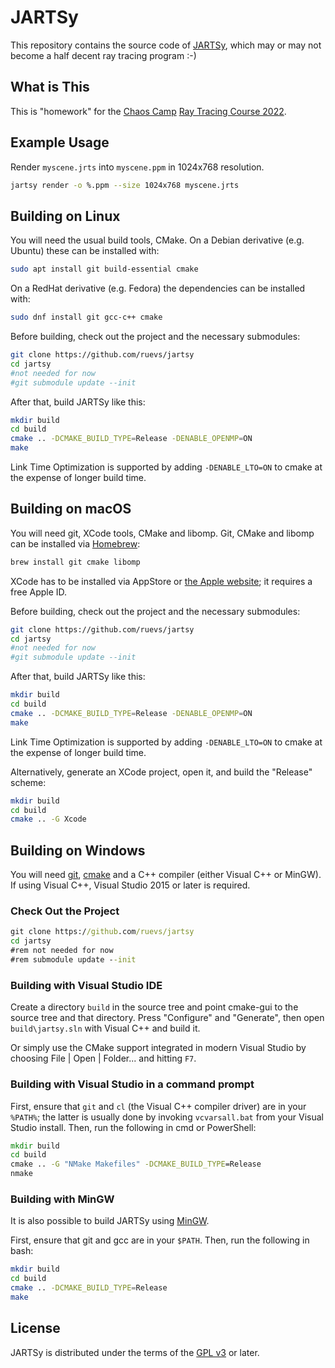 # JARTSy

This repository contains the source code of [JARTSy][], which may or may not
become a half decent ray tracing program :-) 

[JARTSy]: https://github.com/ruevs/jartsy


## What is This

This is "homework" for the [Chaos Camp][chaos] [Ray Tracing Course 2022][rtc].

[chaos]: https://www.chaos.com/chaos-camp
[rtc]: https://www.chaos.com/chaos-camp/ray-tracing-course-2022

## Example Usage

Render `myscene.jrts` into `myscene.ppm` in 1024x768 resolution.

```sh
jartsy render -o %.ppm --size 1024x768 myscene.jrts
```

## Building on Linux

You will need the usual build tools, CMake. On a Debian derivative (e.g.
Ubuntu) these can be installed with:

```sh
sudo apt install git build-essential cmake
```

On a RedHat derivative (e.g. Fedora) the dependencies can be installed with:

```sh
sudo dnf install git gcc-c++ cmake
```

Before building, check out the project and the necessary submodules:

```sh
git clone https://github.com/ruevs/jartsy
cd jartsy
#not needed for now
#git submodule update --init
```

After that, build JARTSy like this:

```sh
mkdir build
cd build
cmake .. -DCMAKE_BUILD_TYPE=Release -DENABLE_OPENMP=ON
make
```

Link Time Optimization is supported by adding `-DENABLE_LTO=ON` to cmake at the
expense of longer build time.


## Building on macOS

You will need git, XCode tools, CMake and libomp. Git, CMake and libomp can be
installed via [Homebrew][]:

```sh
brew install git cmake libomp
```

XCode has to be installed via AppStore or [the Apple website][appledeveloper];
it requires a free Apple ID.

Before building, check out the project and the necessary submodules:

```sh
git clone https://github.com/ruevs/jartsy
cd jartsy
#not needed for now
#git submodule update --init
```

After that, build JARTSy like this:

```sh
mkdir build
cd build
cmake .. -DCMAKE_BUILD_TYPE=Release -DENABLE_OPENMP=ON
make
```

Link Time Optimization is supported by adding `-DENABLE_LTO=ON` to cmake at the
expense of longer build time.

Alternatively, generate an XCode project, open it, and build the "Release"
scheme:

```sh
mkdir build
cd build
cmake .. -G Xcode
```

[homebrew]: https://brew.sh/
[appledeveloper]: https://developer.apple.com/download/

## Building on Windows

You will need [git][gitwin], [cmake][cmakewin] and a C++ compiler
(either Visual C++ or MinGW). If using Visual C++, Visual Studio 2015
or later is required.

### Check Out the Project

```bat
git clone https://github.com/ruevs/jartsy
cd jartsy
#rem not needed for now
#rem submodule update --init
```

### Building with Visual Studio IDE

Create a directory `build` in
the source tree and point cmake-gui to the source tree and that directory.
Press "Configure" and "Generate", then open `build\jartsy.sln` with
Visual C++ and build it.

Or simply use the CMake support integrated in modern Visual Studio by choosing
File | Open | Folder... and hitting `F7`.

### Building with Visual Studio in a command prompt

First, ensure that `git` and `cl` (the Visual C++ compiler driver) are in your
`%PATH%`; the latter is usually done by invoking `vcvarsall.bat` from your
Visual Studio install. Then, run the following in cmd or PowerShell:

```bat
mkdir build
cd build
cmake .. -G "NMake Makefiles" -DCMAKE_BUILD_TYPE=Release
nmake
```

### Building with MinGW

It is also possible to build JARTSy using [MinGW][mingw].

First, ensure that git and gcc are in your `$PATH`. Then, run the following
in bash:

```sh
mkdir build
cd build
cmake .. -DCMAKE_BUILD_TYPE=Release
make
```

[gitwin]: https://git-scm.com/download/win
[cmakewin]: http://www.cmake.org/download/#latest
[mingw]: http://www.mingw.org/

## License

JARTSy is distributed under the terms of the [GPL v3](COPYING.txt) or later.
